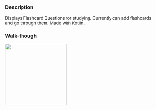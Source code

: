 ### Description
Displays Flashcard Questions for studying. Currently can add flashcards and go through them. Made with Kotlin.

### Walk-though

<img src="http://g.recordit.co/A33Y1bMzLj.gif" width=200><br>

